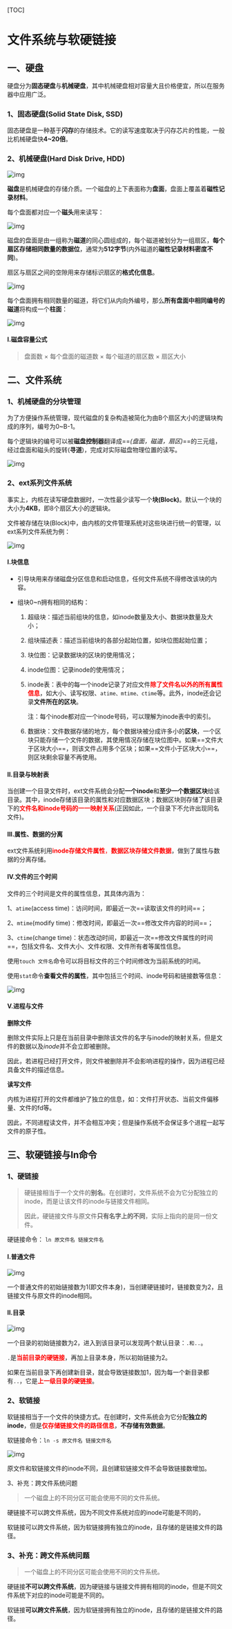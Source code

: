 [TOC]

# 文件系统与软硬链接

## 一、硬盘

硬盘分为**固态硬盘**与**机械硬盘**，其中机械硬盘相对容量大且价格便宜，所以在服务器中应用广泛。

### 1、固态硬盘(Solid State Disk, SSD)

固态硬盘是一种基于**闪存**的存储技术。它的读写速度取决于闪存芯片的性能，一般比机械硬盘快**4~20倍**。

### 2、机械硬盘(Hard Disk Drive, HDD)

![img](https://typora-1307604235.cos.ap-nanjing.myqcloud.com/typora_img/202208071307599.jpg) 

**磁盘**是机械硬盘的存储介质。一个磁盘的上下表面称为**盘面**，盘面上覆盖着**磁性记录材料**。

每个盘面都对应一个**磁头**用来读写：

![img](https://typora-1307604235.cos.ap-nanjing.myqcloud.com/typora_img/202208071307611.jpg) 

 

磁盘的盘面是由一组称为**磁道**的同心圆组成的，每个磁道被划分为一组扇区，**每个扇区存储相同数量的数据位**，通常为**512字节**(内外磁道的**磁性记录材料密度不同**)。

扇区与扇区之间的空隙用来存储标识扇区的**格式化信息**。

![img](https://typora-1307604235.cos.ap-nanjing.myqcloud.com/typora_img/202208071307620.jpg) 

每个盘面拥有相同数量的磁道，将它们从内向外编号，那么**所有盘面中相同编号的磁道**将构成一个**柱面**：

![img](https://typora-1307604235.cos.ap-nanjing.myqcloud.com/typora_img/202208071307628.jpg) 

#### I.磁盘容量公式

> 盘面数 × 每个盘面的磁道数 × 每个磁道的扇区数 × 扇区大小

## 二、文件系统

### 1、机械硬盘的分块管理

为了方便操作系统管理，现代磁盘的复杂构造被简化为由B个扇区大小的逻辑块构成的序列，编号为0~B-1。

每个逻辑块的编号可以被**磁盘控制器**翻译成==*(盘面，磁道，扇区)*==的三元组，经过盘面和磁头的旋转(**寻道**)，完成对实际磁盘物理位置的读写。

![img](https://typora-1307604235.cos.ap-nanjing.myqcloud.com/typora_img/202208071307640.jpg) 

### 2、ext系列文件系统

事实上，内核在读写硬盘数据时，一次性最少读写一个**块(Block)**。默认一个块的大小为**4KB**，即8个扇区大小的逻辑块。

文件被存储在块(Block)中，由内核的文件管理系统对这些块进行统一的管理，以ext系列文件系统为例：

![img](https://typora-1307604235.cos.ap-nanjing.myqcloud.com/typora_img/202208071307655.jpg) 

#### I.块信息

- 引导块用来存储磁盘分区信息和启动信息，任何文件系统不得修改该块的内容。

- 组块0~n拥有相同的结构：

  1. 超级块：描述当前组块的信息，如inode数量及大小、数据块数量及大小；

  2. 组块描述表：描述当前组块的各部分起始位置，如块位图起始位置；

  3. 块位图：记录数据块的区块的使用情况；

  4. inode位图：记录inode的使用情况；

  5. inode表：表中的每一个inode记录了对应文件<font color=red>**除了文件名以外的所有属性信息**</font>，如大小、读写权限、`atime、mtime、ctime`等。此外，inode还会记录**文件所在的区块**。

     注：每个inode都对应一个inode号码，可以理解为inode表中的索引。

  6. 数据块：文件数据存储的地方，每个数据块被分成许多小的**区块**，一个区块只能存储一个文件的数据，其使用情况存储在块位图中。如果==文件大于区块大小==，则该文件占用多个区块；如果==文件小于区块大小==，则区块剩余容量不再使用。

#### II.目录与映射表

当创建一个目录文件时，ext文件系统会分配**一个inode**和**至少一个数据区块**给该目录。其中，inode存储该目录的属性和对应数据区块；数据区块则存储了该目录下的<font color=red>**文件名和inode号码的一一映射关系**</font>(正因如此，一个目录下不允许出现同名文件)。

#### III.属性、数据的分离

ext文件系统利用<font color=red>**inode存储文件属性**，**数据区块存储文件数据**</font>，做到了属性与数据的分离存储。

#### IV.文件的三个时间

文件的三个时间是文件的属性信息，其具体内涵为：

1、`atime`(access time)：访问时间，即最近一次==读取该文件的时间==；

2、`mtime`(modify time)：修改时间，即最近一次==修改文件内容的时间==；

3、`ctime`(change time)：状态改动时间，即最近一次==修改文件属性的时间==，包括文件名、文件大小、文件权限、文件所有者等属性信息。

使用`touch 文件名`命令可以将目标文件的三个时间修改为当前系统的时间。

使用`stat`命令**查看文件的属性**，其中包括三个时间、inode号码和链接数等信息：

![img](https://typora-1307604235.cos.ap-nanjing.myqcloud.com/typora_img/202208071307671.jpg) 

####  V.进程与文件

**删除文件**

删除文件实际上只是在当前目录中删除该文件的名字与inode的映射关系，但是文件的数据以及*inode*并不会立即被删除。

因此，若进程已经打开文件，则文件被删除并不会影响进程的操作，因为进程已经具备文件的描述信息。

**读写文件**

内核为进程打开的文件都维护了独立的信息，如：文件打开状态、当前文件偏移量、文件的fd等。

因此，不同进程读文件，并不会相互冲突；但是操作系统不会保证多个进程一起写文件的原子性。

## 三、软硬链接与ln命令

### 1、硬链接

> 硬链接相当于一个文件的**别名**。在创建时，文件系统不会为它分配独立的inode，而是让该文件的inode与链接文件相同。
>
> 因此，硬链接文件与原文件**只有名字上的不同**，实际上指向的是同一份文件。

硬链接命令： `ln 原文件名 链接文件名`

#### I.普通文件

![img](https://typora-1307604235.cos.ap-nanjing.myqcloud.com/typora_img/202208071307664.jpg) 

一个普通文件的初始链接数为1(即文件本身)，当创建硬链接时，链接数变为2，且链接文件与原文件的inode相同。

#### II.目录

![img](https://typora-1307604235.cos.ap-nanjing.myqcloud.com/typora_img/202208071307670.jpg) 

一个目录的初始链接数为2，进入到该目录可以发现两个默认目录：`.和..`。

`.`是<font color=red>**当前目录的硬链接**</font>，再加上目录本身，所以初始链接为2。

如果在当前目录下再创建新目录，就会导致链接数加1，因为每一个新目录都有`..`，它是<font color=red>**上一级目录的硬链接**</font>。

### 2、软链接

软链接相当于一个文件的快捷方式。在创建时，文件系统会为它分配**独立的inode**，但是<font color=red>**仅存储链接文件的路径信息**</font>，**不存储有效数据**。

软链接命令：`ln -s 原文件名 链接文件名`

![img](https://typora-1307604235.cos.ap-nanjing.myqcloud.com/typora_img/202208071307672.jpg) 

原文件和软链接文件的inode不同，且创建软链接文件不会导致链接数增加。

3、补充：跨文件系统问题

> 一个磁盘上的不同分区可能会使用不同的文件系统。

硬链接不可以跨文件系统，因为不同文件系统对应的inode可能是不同的，

软链接可以跨文件系统，因为软链接拥有独立的inode，且存储的是链接文件的路径。

 ###  3、补充：跨文件系统问题

> 一个磁盘上的不同分区可能会使用不同的文件系统。

硬链接**不可以跨文件系统**，因为硬链接与链接文件拥有相同的inode，但是不同文件系统下对应的inode可能是不同的。

软链接**可以跨文件系统**，因为软链接拥有独立的inode，且存储的是链接文件的路径。

 